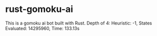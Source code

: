 # rust-gomoku-ai

This is a gomoku ai bot built with Rust.
Depth of 4: Heuristic: -1, States Evaluated: 14295960, Time: 133.13s
